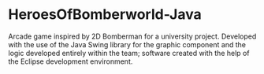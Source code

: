 # HeroesOfBomberworld-Java

Arcade game inspired by 2D Bomberman for a university project. Developed with the use of the Java Swing library for the graphic component and the logic developed entirely within the team; software created with the help of the Eclipse development environment.

